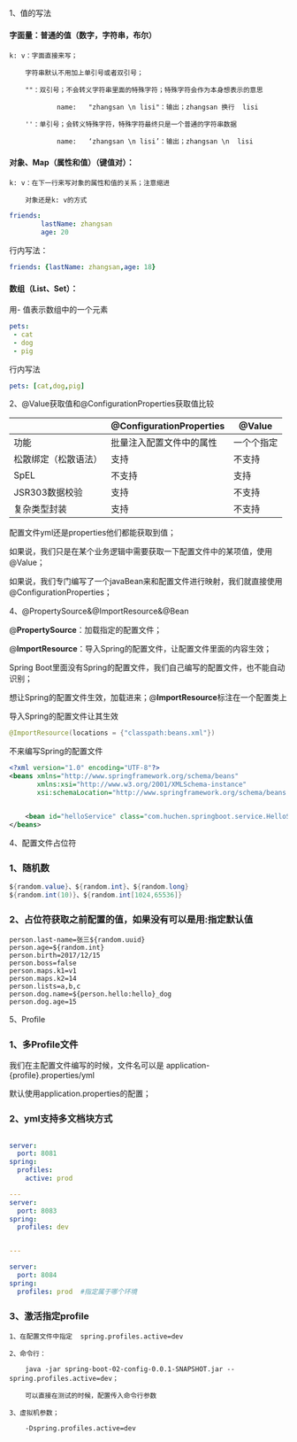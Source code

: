 1、值的写法

#### 字面量：普通的值（数字，字符串，布尔）

	k: v：字面直接来写；

		字符串默认不用加上单引号或者双引号；

		""：双引号；不会转义字符串里面的特殊字符；特殊字符会作为本身想表示的意思

				name:   "zhangsan \n lisi"：输出；zhangsan 换行  lisi

		''：单引号；会转义特殊字符，特殊字符最终只是一个普通的字符串数据

				name:   ‘zhangsan \n lisi’：输出；zhangsan \n  lisi



#### 对象、Map（属性和值）（键值对）：

	k: v：在下一行来写对象的属性和值的关系；注意缩进

		对象还是k: v的方式

```yaml
friends:
		lastName: zhangsan
		age: 20
```

行内写法：

```yaml
friends: {lastName: zhangsan,age: 18}
```



#### 数组（List、Set）：

用- 值表示数组中的一个元素

```yaml
pets:
 - cat
 - dog
 - pig
```

行内写法

```yaml
pets: [cat,dog,pig]
```


2、@Value获取值和@ConfigurationProperties获取值比较

|            | @ConfigurationProperties | @Value |
| ---------- | ------------------------ | ------ |
| 功能         | 批量注入配置文件中的属性             | 一个个指定  |
| 松散绑定（松散语法） | 支持                       | 不支持    |
| SpEL       | 不支持                      | 支持     |
| JSR303数据校验 | 支持                       | 不支持    |
| 复杂类型封装     | 支持                       | 不支持    |


配置文件yml还是properties他们都能获取到值；

如果说，我们只是在某个业务逻辑中需要获取一下配置文件中的某项值，使用@Value；

如果说，我们专门编写了一个javaBean来和配置文件进行映射，我们就直接使用@ConfigurationProperties；

4、@PropertySource&@ImportResource&@Bean

@**PropertySource**：加载指定的配置文件；





@**ImportResource**：导入Spring的配置文件，让配置文件里面的内容生效；

Spring Boot里面没有Spring的配置文件，我们自己编写的配置文件，也不能自动识别；

想让Spring的配置文件生效，加载进来；@**ImportResource**标注在一个配置类上

导入Spring的配置文件让其生效
```java
@ImportResource(locations = {"classpath:beans.xml"})

```



不来编写Spring的配置文件

```xml
<?xml version="1.0" encoding="UTF-8"?>
<beans xmlns="http://www.springframework.org/schema/beans"
       xmlns:xsi="http://www.w3.org/2001/XMLSchema-instance"
       xsi:schemaLocation="http://www.springframework.org/schema/beans http://www.springframework.org/schema/beans/spring-beans.xsd">


    <bean id="helloService" class="com.huchen.springboot.service.HelloService"></bean>
</beans>
```

4、配置文件占位符

### 1、随机数

```java
${random.value}、${random.int}、${random.long}
${random.int(10)}、${random.int[1024,65536]}

```



### 2、占位符获取之前配置的值，如果没有可以是用:指定默认值

```properties
person.last-name=张三${random.uuid}
person.age=${random.int}
person.birth=2017/12/15
person.boss=false
person.maps.k1=v1
person.maps.k2=14
person.lists=a,b,c
person.dog.name=${person.hello:hello}_dog
person.dog.age=15
```

5、Profile

### 1、多Profile文件

我们在主配置文件编写的时候，文件名可以是   application-{profile}.properties/yml

默认使用application.properties的配置；



### 2、yml支持多文档块方式

```yml

server:
  port: 8081
spring:
  profiles:
    active: prod

---
server:
  port: 8083
spring:
  profiles: dev


---

server:
  port: 8084
spring:
  profiles: prod  #指定属于哪个环境
```





### 3、激活指定profile

	1、在配置文件中指定  spring.profiles.active=dev

	2、命令行：

		java -jar spring-boot-02-config-0.0.1-SNAPSHOT.jar --spring.profiles.active=dev；

		可以直接在测试的时候，配置传入命令行参数

	3、虚拟机参数；

		-Dspring.profiles.active=dev
